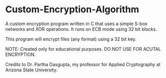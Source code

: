 # Custom-Encryption-Algorithm
A custom encryption program written in C that uses a simple S-box networks and XOR operations.
It runs on ECB mode using 32 bit blocks.

This program will encrypt files (any format) using a 32 bit key.

NOTE: Created only for educational purposes. DO NOT USE FOR ACUTAL ENCRYPTION.

Credits to Dr. Partha Dasgupta, my professor for Applied Cryptography at Arizona State University.
